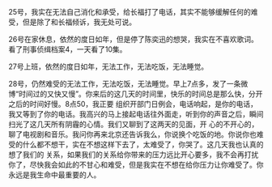 
  25号，我实在无法自己消化和承受，给长福打了电话，其实不能够缓解任何的难受，但是除了和长福倾诉，我无处可说。

  26号在家休息，依然的度日如年，但是停了陈奕迅的想哭，我实在不喜欢歌词。看了刑事侦缉档案4，一天看了10集。

  27号上班，依然的度日如年，无法工作，无法吃饭，无法睡觉。

  28号，仍然难受的无法工作，无法吃饭，无法睡觉。早上7点多，发了一条微博“时间过的又快又慢”。你来后的这几天的时间里，快乐的时间总是那么快，分开之后的时间好慢。8点50，我正要
  组织开部门日例会，电话响起，是你的电话，我又等到了你的电话。我高兴的马上接起电话往外面走，听到你的声音之后，瞬间扫光了这几天所有阴霾的心情。我们又聊到了这两天的见面，开
  心的不开心的，聊了电视剧和音乐。我问你再来北京还告诉我么，你说换个吃饭的地。你说你也难受的什么都不想干，实在不想这样下去了，太难受了，你哭了。这几天我也认真的想了我们的
  关系，如果我们的关系给你带来的压力远比开心要多，我不会再打扰你了，尽快我会如此的不甘心和难受，但是我实在不想在给你压力让你难受了。你永远是我生命中最重要的人。
